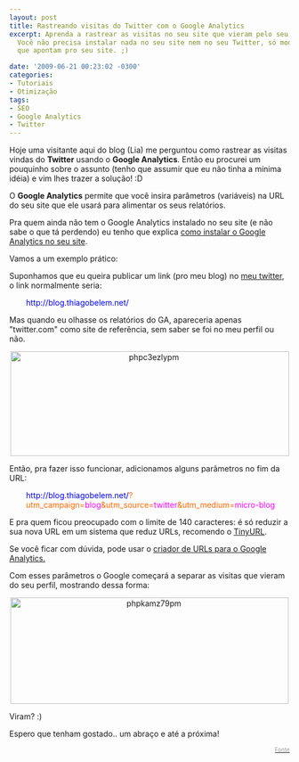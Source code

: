 ```yaml
---
layout: post
title: Rastreando visitas do Twitter com o Google Analytics
excerpt: Aprenda a rastrear as visitas no seu site que vieram pelo seu perfil do Twitter.
  Você não precisa instalar nada no seu site nem no seu Twitter, só modificar as URLs
  que apontam pro seu site. ;)

date: '2009-06-21 00:23:02 -0300'
categories:
- Tutoriais
- Otimização
tags:
- SEO
- Google Analytics
- Twitter
---
```

Hoje uma visitante aqui do blog (Lia) me perguntou como rastrear as visitas vindas do <strong>Twitter</strong> usando o <strong>Google Analytics</strong>. Então eu procurei um pouquinho sobre o assunto (tenho que assumir que eu não tinha a mínima idéia) e vim lhes trazer a solução! :D

O <strong>Google Analytics</strong> permite que você insira parâmetros (variáveis) na URL do seu site que ele usará para alimentar os seus relatórios.

Pra quem ainda não tem o Google Analytics instalado no seu site (e não sabe o que tá perdendo) eu tenho que explica <a href="/inserindo-o-google-analytics-no-seu-site" target="_blank">como instalar o Google Analytics no seu site</a>.

Vamos a um exemplo prático:

Suponhamos que eu queira publicar um link (pro meu blog) no <a href="http://twitter.com/tiutalk" target="_blank">meu twitter</a>, o link normalmente seria:

<p style="padding-left: 30px;"><span style="color: #0000ff;">http://blog.thiagobelem.net/</span>

Mas quando eu olhasse os relatórios do GA, apareceria apenas "twitter.com" como site de referência, sem saber se foi no meu perfil ou não.

<p style="text-align: center;"><a href="/arquivos/2009/06/phpc3ezlypm.jpg"><img class="size-full wp-image-536 aligncenter" title="phpc3ezlypm" src="http://blog.thiagobelem.net/arquivos/2009/06/phpc3ezlypm.jpg" alt="phpc3ezlypm" width="501" height="188" /></a>

Então, pra fazer isso funcionar, adicionamos alguns parâmetros no fim da URL:

<p style="padding-left: 30px;"><span style="color: #0000ff;">http://blog.thiagobelem.net/<span style="color: #ff6600;">?utm_campaign=<span style="color: #ff00ff;">blog</span>&utm_source=<span style="color: #ff00ff;">twitter</span>&utm_medium=<span style="color: #ff00ff;">micro-blog</span></span></span>

E pra quem ficou preocupado com o limite de 140 caracteres: é só reduzir a sua nova URL em um sistema que reduz URLs, recomendo o <a href="http://tinyurl.com/" target="_blank">TinyURL</a>.

Se você ficar com dúvida, pode usar o <a href="http://www.google.com/support/analytics/bin/answer.py?answer=55578" target="_blank">criador de URLs para o Google Analytics.</a>

Com esses parâmetros o Google começará a separar as visitas que vieram do seu perfil, mostrando dessa forma:

<p style="text-align: center;"><a href="/arquivos/2009/06/phpkamz79pm.jpg"><img class="size-full wp-image-537 aligncenter" title="phpkamz79pm" src="http://blog.thiagobelem.net/arquivos/2009/06/phpkamz79pm.jpg" alt="phpkamz79pm" width="500" height="191" /></a>

Viram? :)

Espero que tenham gostado.. um abraço e até a próxima!

<p style="text-align: right;"><a href="http://cutroni.com/blog/2008/09/02/tracking-twitter/" target="_blank"><span style="color: #999999;"><span style="font-size: x-small;">Fonte</span></span></a>

